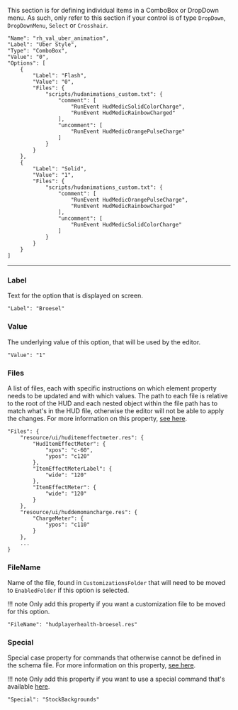 This section is for defining individual items in a ComboBox or DropDown menu. As such, only refer to this section if your control is of type `DropDown`, `DropDownMenu`, `Select` or `Crosshair`.

```
"Name": "rh_val_uber_animation",
"Label": "Uber Style",
"Type": "ComboBox",
"Value": "0",
"Options": [
	{
		"Label": "Flash",
		"Value": "0",
		"Files": {
			"scripts/hudanimations_custom.txt": {
				"comment": [
					"RunEvent HudMedicSolidColorCharge",
					"RunEvent HudMedicRainbowCharged"
				],
				"uncomment": [
					"RunEvent HudMedicOrangePulseCharge"
				]
			}
		}
	},
	{
		"Label": "Solid",
		"Value": "1",
		"Files": {
			"scripts/hudanimations_custom.txt": {
				"comment": [
					"RunEvent HudMedicOrangePulseCharge",
					"RunEvent HudMedicRainbowCharged"
				],
				"uncomment": [
					"RunEvent HudMedicSolidColorCharge"
				]
			}
		}
	}
]
```

---

### Label

Text for the option that is displayed on screen.

```
"Label": "Broesel"
```

### Value

The underlying value of this option, that will be used by the editor.

```
"Value": "1"
```

### Files

A list of files, each with specific instructions on which element property needs to be updated and with which values. The path to each file is relative to the root of the HUD and each nested object within the file path has to match what's in the HUD file, otherwise the editor will not be able to apply the changes. For more information on this property, [see here][docs-files].

```
"Files": {
	"resource/ui/huditemeffectmeter.res": {
		"HudItemEffectMeter": {
			"xpos": "c-60",
			"ypos": "c120"
		},
		"ItemEffectMeterLabel": {
			"wide": "120"
		},
		"ItemEffectMeter": {
			"wide": "120"
		}
	},
	"resource/ui/huddemomancharge.res": {
		"ChargeMeter": {
			"ypos": "c110"
		}
	},
	...
}
```

### FileName

Name of the file, found in `CustomizationsFolder` that will need to be moved to `EnabledFolder` if this option is selected.

!!! note
    Only add this property if you want a customization file to be moved for this option. 

```
"FileName": "hudplayerhealth-broesel.res"
```

### Special

Special case property for commands that otherwise cannot be defined in the schema file. For more information on this property, [see here][docs-special].

!!! note
    Only add this property if you want to use a special command that's available [here][docs-special].
	
```
"Special": "StockBackgrounds"
```

<!-- MARKDOWN LINKS -->
[json-budhud]: https://raw.githubusercontent.com/CriticalFlaw/TF2HUD.Editor/master/src/TF2HUD.Editor/JSON/budhud.json
[json-flawhud]: https://raw.githubusercontent.com/CriticalFlaw/TF2HUD.Editor/master/src/TF2HUD.Editor/JSON/flawhud.json
[json-rayshud]: https://raw.githubusercontent.com/CriticalFlaw/TF2HUD.Editor/master/src/TF2HUD.Editor/JSON/rayshud.json
[json-sample]: https://raw.githubusercontent.com/CriticalFlaw/TF2HUD.Editor/master/docs/resources/sample.json
[docs-files]: https://www.editor.criticalflaw.ca/json/files/
[docs-special]: https://www.editor.criticalflaw.ca/json/special/